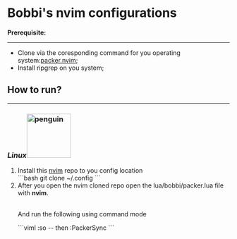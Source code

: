 <h1>Bobbi's nvim configurations</h1>
<b>Prerequisite:</b> 
<hr>
<ul>
    <li>
        Clone via the coresponding command for you operating system:<a href="https://github.com/wbthomason/packer.nvim">packer.nvim</a>;
    </li>
    <li>
        Install ripgrep on you system;
    </li>
</ul>
<h2>How to run?</h2>
<hr>
<h3><i>Linux</i><img src="https://encrypted-tbn0.gstatic.com/images?q=tbn:ANd9GcTxAMQwl_ns_bCO1ZBJCozsqb8Qf7cpu5hshA&s" style="width: 100px; height: auto;"alt="penguin"></h3>
<ol>
    <li>Install this <a href="https://github.com/bot4o/nvim">nvim</a> repo to you config location</li>
    ```bash
    git clone ~/.config
    ```
    <li>After you open the nvim cloned repo open the lua/bobbi/packer.lua file with <b>nvim</b>.</li>
    <br>
    <p>And run the following using command mode </p>
    ```viml
    :so
    -- then
    :PackerSync
    ```
</ol>


